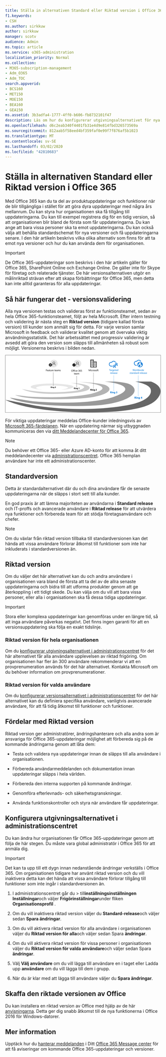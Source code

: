 ```yaml
---
title: Ställa in alternativen Standard eller Riktad version i Office 365
f1.keywords:
- CSH
ms.author: sirkkuw
author: sirkkuw
manager: scotv
audience: Admin
ms.topic: article
ms.service: o365-administration
localization_priority: Normal
ms.collection:
- M365-subscription-management
- Adm_O365
- Adm_TOC
search.appverid:
- BCS160
- MET150
- MOE150
- BEA160
- GEA150
ms.assetid: 3b3adfa4-1777-4ff0-b606-fb8732101f47
description: Läs om hur du konfigurerar utgivningsalternativet för nya produkt- och funktionsuppdateringar i administrationscentret för Microsoft 365.
ms.openlocfilehash: d6c2eab340f4401fb31e4d9e814fbd326573569a
ms.sourcegitcommit: 812aab5f58eed4bf359faf0e99f7f876af5b1023
ms.translationtype: MT
ms.contentlocale: sv-SE
ms.lasthandoff: 03/02/2020
ms.locfileid: "42810683"
---
```

# <a name="set-up-the-standard-or-targeted-release-options-in-office-365"></a>Ställa in alternativen Standard eller Riktad version i Office 365

Med Office 365 kan du ta del av produktuppdateringar och funktioner när de blir tillgängliga i stället för att göra dyra uppdateringar med några års mellanrum. Du kan styra hur organisationen ska få tillgång till uppdateringarna. Du kan till exempel registrera dig för en tidig version, så att organisationen blir bland de första som får uppdateringarna. Du kan ange att bara vissa personer ska ta emot uppdateringarna. Du kan också välja att behålla standardschemat för nya versioner och få uppdateringarna senare. I den här artikeln beskrivs vilka olika alternativ som finns för att ta emot nya versioner och hur du kan använda dem för organisationen.
  
> [!IMPORTANT]
> De Office 365-uppdateringar som beskrivs i den här artikeln gäller för Office 365, SharePoint Online och Exchange Online. De gäller inte för Skype för företag och relaterade tjänster. De här versionsalternativen utgör en målinriktad strävan efter att skapa förbättringar för Office 365, men detta kan inte alltid garanteras för alla uppdateringar. 
  
## <a name="how-it-works---release-validation"></a>Så här fungerar det - versionsvalidering

Alla nya versionen testas och valideras först av funktionsteamet, sedan av hela Office 365-funktionsteamet, följt av hela Microsoft. Efter intern testning och validering är nästa steg en **Riktad version** (tidigare kallad första version) till kunder som anmält sig för detta. För varje version samlar Microsoft in feedback och validerar kvalitet genom att övervaka viktig användningsstatistik. Det här arbetssättet med progressiv validering är avsedd att göra den version som släpps till allmänheten så robust som möjligt. Versionerna beskrivs i bilden nedan. 
  
![Släpp valideringsringar för Office 365](../../media/73611ed3-2d8c-4e7b-8074-9f03b239f9ed.png)
  
För viktiga uppdateringar meddelas Office-kunder inledningsvis av [Microsoft 365-färdplanen](https://products.office.com/business/office-365-roadmap). När en uppdatering närmar sig utbyggnaden kommuniceras den via [ditt Meddelandecenter för Office 365](https://admin.microsoft.com/Adminportal/Home?source=applauncher#/MessageCenter).

> [!NOTE]
> Du behöver ett Office 365- eller Azure AD-konto för att komma åt ditt meddelandecenter via [administrationscentret](https://docs.microsoft.com/office365/admin/admin-overview/about-the-admin-center). Office 365 hemplan användare har inte ett administrationscenter.


## <a name="standard-release"></a>Standardversion

Detta är standardalternativet där du och dina användare får de senaste uppdateringarna när de släpps i stort sett till alla kunder.
  
En god praxis är att lämna majoriteten av användarna i **Standard release** och IT-proffs och avancerade användare i **Riktad release** för att utvärdera nya funktioner och förbereda team för att stödja företagsanvändare och chefer. 
  
> [!NOTE]
> Om du växlar från riktad version tillbaka till standardversionen kan det hända att vissa användare förlorar åtkomst till funktioner som inte har inkluderats i standardversionen än. 
  
## <a name="targeted-release"></a>Riktad version

Om du väljer det här alternativet kan du och andra användare i organisationen vara bland de första att ta del av de allra senaste uppdateringarna och bidra till att utforma produkter genom att ge återkoppling i ett tidigt skede. Du kan välja om du vill att bara vissa personer, eller alla i organisationen ska få dessa tidiga uppdateringar.
  
> [!IMPORTANT]
> Stora eller komplexa uppdateringar kan genomföras under en längre tid, så att inga användare påverkas negativt. Det finns ingen garanti för att en versionsuppdatering ska följa en exakt tidslinje. 
  
### <a name="targeted-release-for-entire-organization"></a>Riktad version för hela organisationen

Om du [konfigurerar utgivningsalternativet i administrationscentret](#set-up-the-release-option-in-the-admin-center) för det här alternativet får alla användare upplevelsen av riktad frigöring. Om organisationen har fler än 300 användare rekommenderar vi att en provprenumeration används för det här alternativet. Kontakta Microsoft om du behöver information om provprenumerationer. 
  
### <a name="targeted-release-for-selected-users"></a>Riktad version för valda användare

Om du [konfigurerar versionsalternativet i administrationscentret](#set-up-the-release-option-in-the-admin-center) för det här alternativet kan du definiera specifika användare, vanligtvis avancerade användare, för att få tidig åtkomst till funktioner och funktioner. 
  
## <a name="benefits-of-targeted-release"></a>Fördelar med Riktad version

Riktad version ger administratörer, ändringshanterare och alla andra som är ansvariga för Office 365-uppdateringar möjlighet att förbereda sig på de kommande ändringarna genom att låta dem:
  
- Testa och validera nya uppdateringar innan de släpps till alla användare i organisationen.
    
- Förbereda användarmeddelanden och dokumentation innan uppdateringar släpps i hela världen.
    
- Förbereda den interna supporten på kommande ändringar.
    
- Genomföra efterlevnads- och säkerhetsgranskningar.
    
- Använda funktionskontroller och styra när användare får uppdateringar.
    
## <a name="set-up-the-release-option-in-the-admin-center"></a>Konfigurera utgivningsalternativet i administrationscentret

Du kan ändra hur organisationen får Office 365-uppdateringar genom att följa de här stegen. Du måste vara global administratör i Office 365 för att anmäla dig.
  
> [!IMPORTANT]
> Det kan ta upp till ett dygn innan nedanstående ändringar verkställs i Office 365. Om organisationen tidigare har använt riktad version och du vill inaktivera detta kan det hända att vissa användare förlorar tillgång till funktioner som inte ingår i standardversionen än. 
  
1. I administrationscentret går du > till**inställningsinställningen** **Inställningar**och väljer **Frigörinställningar**under fliken **Organisationsprofil** .

5. Om du vill inaktivera riktad version väljer du **Standard-release**och väljer sedan **Spara ändringar**. 
    
6. Om du vill aktivera riktad version för alla användare i organisationen väljer du **Riktad version för alla**och väljer sedan Spara **ändringar**. 
    
7. Om du vill aktivera riktad version för vissa personer i organisationen väljer du **Riktad version för valda användare**och väljer sedan Spara **ändringar**. 
    
8. Välj **Välj användare** om du vill lägga till användare en i taget eller Ladda upp **användare** om du vill lägga till dem i grupp.
    
9. När du är klar med att lägga till användare väljer du **Spara ändringar**.



## <a name="get-the-targeted-release-version-of-office"></a>Skaffa den riktade versionen av Office

Du kan installera en riktad version av Office med hjälp av de här [anvisningarna](https://support.office.com/article/4dd8ba40-73c0-4468-b778-c7b744d03ead). Detta ger dig snabb åtkomst till de nya funktionerna i Office 2016 för Windows-datorer.
  
## <a name="learn-more"></a>Mer information

Upptäck hur du [hanterar meddelanden](https://docs.microsoft.com/office365/admin/manage/message-center) i Ditt [Office 365 Message center](https://admin.microsoft.com/Adminportal/Home?source=applauncher#/MessageCenter) för att få aviseringar om kommande Office 365-uppdateringar och versioner.
